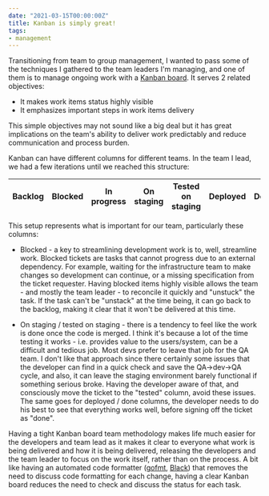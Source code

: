 ```yaml
---
date: "2021-03-15T00:00:00Z"
title: Kanban is simply great!
tags:
- management
---
```


Transitioning from team to group management, I wanted to pass some of the techniques I gathered to the team leaders I'm managing, and one of them is to manage ongoing work with a [Kanban board](https://en.wikipedia.org/wiki/Kanban_board). It serves 2 related objectives:

- It makes work items status highly visible
- It emphasizes important steps in work items delivery

This simple objectives may not sound like a big deal but it has great implications on the team's ability to deliver work predictably and reduce communication and process burden.

Kanban can have different columns for different teams. In the team I lead, we had a few iterations until we reached this structure:

| Backlog | Blocked | In progress | On staging | Tested on staging | Deployed | Done |
|---------|---------|-------------|------------|-------------------|----------|------|



This setup represents what is important for our team, particularly these columns:

- Blocked - a key to streamlining development work is to, well, streamline work. Blocked tickets are tasks that cannot progress due to an external dependency. For example, waiting for the infrastructure team to make changes so development can continue, or a missing specification from the ticket requester. Having blocked items highly visible allows the team - and mostly the team leader - to reconcile it quickly and "unstuck" the task. If the task can't be "unstack" at the time being, it can go back to the backlog, making it clear that it won't be delivered at this time.

- On staging / tested on staging - there is a tendency to feel like the work is done once the code is merged. I think it's because a lot of the time testing it works - i.e. provides value to the users/system, can be a difficult and tedious job. Most devs prefer to leave that job for the QA team. I don't like that approach since there certainly some issues that the developer can find in a quick check and save the QA->dev->QA cycle, and also, it can leave the staging environment barely functional if something serious broke. Having the developer aware of that, and consciously move the ticket to the "tested" column, avoid these issues. The same goes for deployed / done columns, the developer needs to do his best to see that everything works well, before signing off the ticket as "done".

Having a tight Kanban board team methodology makes life much easier for the developers and team lead as it makes it clear to everyone what work is being delivered and how it is being delivered, releasing the developers and the team leader to focus on the work itself, rather than on the process. A bit like having an automated code formatter ([gofmt](https://blog.golang.org/gofmt), [Black](https://black.readthedocs.io/en/stable/)) that removes the need to discuss code formatting for each change, having a clear Kanban board reduces the need to check and discuss the status for each task.
